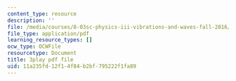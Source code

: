 ```yaml
---
content_type: resource
description: ''
file: /media/courses/8-03sc-physics-iii-vibrations-and-waves-fall-2016/11a235fd12f14f84b2bf795222f1fa89_1JeBWHzrRD4.pdf
file_type: application/pdf
learning_resource_types: []
ocw_type: OCWFile
resourcetype: Document
title: 3play pdf file
uid: 11a235fd-12f1-4f84-b2bf-795222f1fa89
---
```

